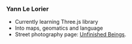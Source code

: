 ### Yann Le Lorier

- Currently learning Three.js library
- Into maps, geomatics and language
- Street photography page: [Unfinished Beings](https://unfinishedbeings.myportfolio.com).
